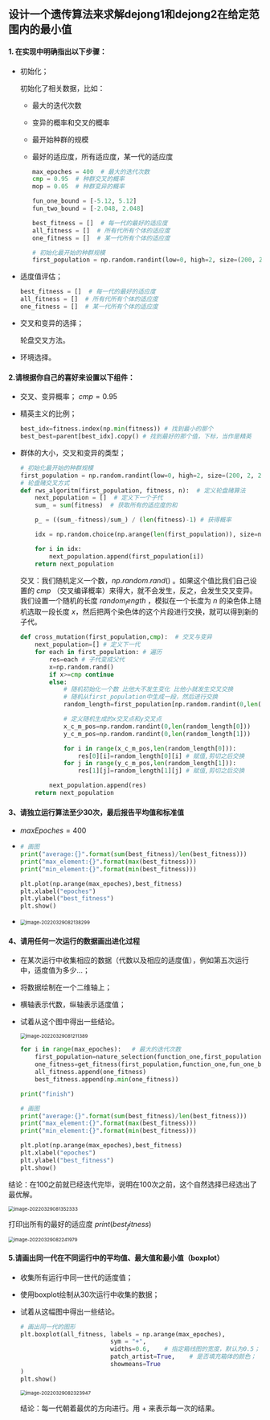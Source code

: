 

## 设计一个遗传算法来求解dejong1和dejong2在给定范围内的最小值

#### 1. 在实现中明确指出以下步骤：

- 初始化；

  初始化了相关数据，比如：

  - 最大的迭代次数

  - 变异的概率和交叉的概率

  - 最开始种群的规模

  - 最好的适应度，所有适应度，某一代的适应度

    ```python
    max_epoches = 400  # 最大的迭代次数
    cmp = 0.95  # 种群交叉的概率
    mop = 0.05  # 种群变异的概率
    
    fun_one_bound = [-5.12, 5.12]
    fun_two_bound = [-2.048, 2.048]
    
    best_fitness = []  # 每一代的最好的适应度
    all_fitness = []  # 所有代所有个体的适应度
    one_fitness = []  # 某一代所有个体的适应度
    
    # 初始化最开始的种群规模
    first_population = np.random.randint(low=0, high=2, size=(200, 2, 20))
    ```

- 适度值评估；

  ```python
  best_fitness = []  # 每一代的最好的适应度
  all_fitness = []  # 所有代所有个体的适应度
  one_fitness = []  # 某一代所有个体的适应度
  ```

- 交叉和变异的选择；

  轮盘交叉方法。

- 环境选择。

#### 2.请根据你自己的喜好来设置以下组件：

- 交叉、变异概率； $cmp=0.95$

- 精英主义的比例；

  ```python
  best_idx=fitness.index(np.min(fitness)) # 找到最小的那个
  best_best=parent[best_idx].copy() # 找到最好的那个值，下标，当作是精英
  ```

- 群体的大小，交叉和变异的类型；

  ```python
  # 初始化最开始的种群规模
  first_population = np.random.randint(low=0, high=2, size=(200, 2, 20))
  # 轮盘赌交叉方式
  def rws_algoritm(first_population, fitness, n):  # 定义轮盘赌算法
      next_population = []  # 定义下一个子代
      sum_ = sum(fitness)  # 获取所有的适应度的和
  
      p_ = ((sum_-fitness)/sum_) / (len(fitness)-1) # 获得概率
  
      idx = np.random.choice(np.arange(len(first_population)), size=n, replace=True, p=p_)
  
      for i in idx:
          next_population.append(first_population[i])
      return next_population
  ```

  交叉：我们随机定义一个数，$np.random.rand()$ 。如果这个值比我们自己设置的 $cmp$ （交叉编译概率）来得大，就不会发生，反之，会发生交叉变异。我们设置一个随机的长度 $random_length$ ，模拟在一个长度为 $n$ 的染色体上随机选取一段长度 $x$，然后把两个染色体的这个片段进行交换，就可以得到新的子代。

  ```python
  def cross_mutation(first_population,cmp):  # 交叉与变异
      next_population=[] # 定义下一代
      for each in first_population: # 遍历
          res=each # 子代变成父代
          x=np.random.rand()
          if x>=cmp continue
          else:
              # 随机初始化一个数 比他大不发生变化 比他小就发生交叉交换
              # 随机从first_population中生成一段，然后进行交换
              random_length=first_population[np.random.randint(0,len(first_population))] # 另一个
  
              # 定义随机生成的x交叉点和y交叉点
              x_c_m_pos=np.random.randint(0,len(random_length[0]))
              y_c_m_pos=np.random.randint(0,len(random_length[1]))
  
              for i in range(x_c_m_pos,len(random_length[0])):
                  res[0][i]=random_length[0][i] # 赋值,剪切之后交换
              for j in range(y_c_m_pos,len(random_length[1])):
                  res[1][j]=random_length[1][j] # 赋值,剪切之后交换
  
          next_population.append(res)
      return next_population
  ```

  

#### 3、请独立运行算法至少30次，最后报告平均值和标准值

- $maxEpoches=400$ 

- ```python
  # 画图
  print("average:{}".format(sum(best_fitness)/len(best_fitness)))
  print("max_element:{}".format(max(best_fitness)))
  print("min_element:{}".format(min(best_fitness)))
  
  plt.plot(np.arange(max_epoches),best_fitness)
  plt.xlabel("epoches")
  plt.ylabel("best_fitness")
  plt.show()
  ```

- <img src="C:\Users\Lenovo\AppData\Roaming\Typora\typora-user-images\image-20220329082138299.png" alt="image-20220329082138299" style="zoom:67%;" />

#### 4、请用任何一次运行的数据画出进化过程

- 在某次运行中收集相应的数据（代数以及相应的适度值），例如第五次运行中，适度值为多少…；

- 将数据绘制在一个二维轴上；

- 横轴表示代数，纵轴表示适度值；

- 试着从这个图中得出一些结论。

  <img src="C:\Users\Lenovo\AppData\Roaming\Typora\typora-user-images\image-20220329081211389.png" alt="image-20220329081211389" style="zoom:67%;" />

  ```python
  for i in range(max_epoches):   # 最大的迭代次数
      first_population=nature_selection(function_one,first_population,cmp,mop,fun_one_bound)
      one_fitness=get_fitness(first_population,function_one,fun_one_bound)
      all_fitness.append(one_fitness)
      best_fitness.append(np.min(one_fitness))
  
  print("finish")
  
  # 画图
  print("average:{}".format(sum(best_fitness)/len(best_fitness)))
  print("max_element:{}".format(max(best_fitness)))
  print("min_element:{}".format(min(best_fitness)))
  
  plt.plot(np.arange(max_epoches),best_fitness)
  plt.xlabel("epoches")
  plt.ylabel("best_fitness")
  plt.show()
  ```

结论：在100之前就已经迭代完毕，说明在100次之前，这个自然选择已经选出了最优解。

<img src="C:\Users\Lenovo\AppData\Roaming\Typora\typora-user-images\image-20220329081352333.png" alt="image-20220329081352333" style="zoom:67%;" />



打印出所有的最好的适应度  $print(best_fitness)$ 

<img src="C:\Users\Lenovo\AppData\Roaming\Typora\typora-user-images\image-20220329082241979.png" alt="image-20220329082241979" style="zoom:67%;" />

#### 5.请画出同一代在不同运行中的平均值、最大值和最小值（boxplot）

- 收集所有运行中同一世代的适度值；

- 使用boxplot绘制从30次运行中收集的数据；

- 试着从这幅图中得出一些结论。

  ```python
  # 画出同一代的图形
  plt.boxplot(all_fitness, labels = np.arange(max_epoches), 
                           sym = "+",
                           widths=0.6,    # 指定箱线图的宽度，默认为0.5；
                           patch_artist=True,    # 是否填充箱体的颜色；
                           showmeans=True
  )
  plt.show()
  ```

  <img src="C:\Users\Lenovo\AppData\Roaming\Typora\typora-user-images\image-20220329082323947.png" alt="image-20220329082323947" style="zoom:67%;" />

  结论：每一代朝着最优的方向进行。用 $+$ 来表示每一次的结果。
